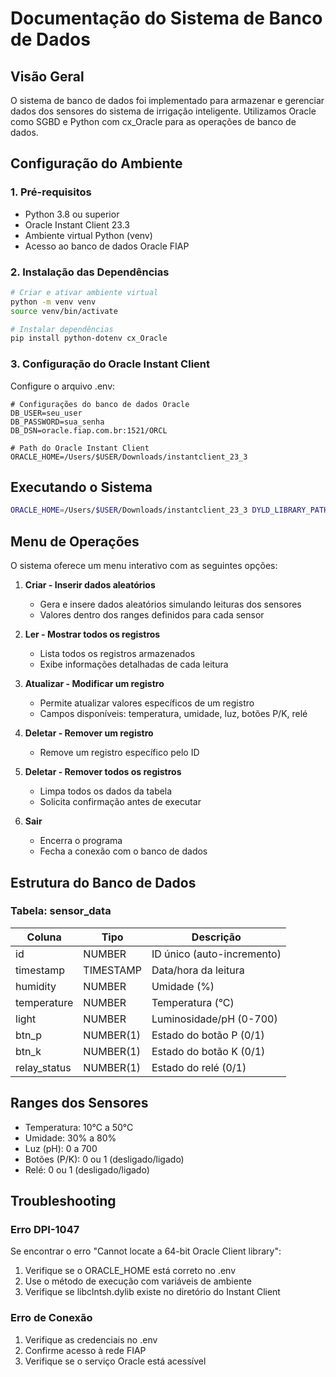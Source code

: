 # Documentação do Sistema de Banco de Dados

## Visão Geral
O sistema de banco de dados foi implementado para armazenar e gerenciar dados dos sensores do sistema de irrigação inteligente. Utilizamos Oracle como SGBD e Python com cx_Oracle para as operações de banco de dados.

## Configuração do Ambiente

### 1. Pré-requisitos
- Python 3.8 ou superior
- Oracle Instant Client 23.3
- Ambiente virtual Python (venv)
- Acesso ao banco de dados Oracle FIAP

### 2. Instalação das Dependências

```bash
# Criar e ativar ambiente virtual
python -m venv venv
source venv/bin/activate

# Instalar dependências
pip install python-dotenv cx_Oracle
```

### 3. Configuração do Oracle Instant Client

Configure o arquivo .env:
```env
# Configurações do banco de dados Oracle
DB_USER=seu_user
DB_PASSWORD=sua_senha
DB_DSN=oracle.fiap.com.br:1521/ORCL

# Path do Oracle Instant Client
ORACLE_HOME=/Users/$USER/Downloads/instantclient_23_3
```

## Executando o Sistema

```bash
ORACLE_HOME=/Users/$USER/Downloads/instantclient_23_3 DYLD_LIBRARY_PATH=/Users/$USER/Downloads/instantclient_23_3 python src/database.py
```

## Menu de Operações

O sistema oferece um menu interativo com as seguintes opções:

1. **Criar - Inserir dados aleatórios**
   - Gera e insere dados aleatórios simulando leituras dos sensores
   - Valores dentro dos ranges definidos para cada sensor

2. **Ler - Mostrar todos os registros**
   - Lista todos os registros armazenados
   - Exibe informações detalhadas de cada leitura

3. **Atualizar - Modificar um registro**
   - Permite atualizar valores específicos de um registro
   - Campos disponíveis: temperatura, umidade, luz, botões P/K, relé

4. **Deletar - Remover um registro**
   - Remove um registro específico pelo ID

5. **Deletar - Remover todos os registros**
   - Limpa todos os dados da tabela
   - Solicita confirmação antes de executar

6. **Sair**
   - Encerra o programa
   - Fecha a conexão com o banco de dados

## Estrutura do Banco de Dados

### Tabela: sensor_data
| Coluna        | Tipo      | Descrição                    |
|---------------|-----------|------------------------------|
| id            | NUMBER    | ID único (auto-incremento)   |
| timestamp     | TIMESTAMP | Data/hora da leitura         |
| humidity      | NUMBER    | Umidade (%)                  |
| temperature   | NUMBER    | Temperatura (°C)             |
| light         | NUMBER    | Luminosidade/pH (0-700)      |
| btn_p         | NUMBER(1) | Estado do botão P (0/1)      |
| btn_k         | NUMBER(1) | Estado do botão K (0/1)      |
| relay_status  | NUMBER(1) | Estado do relé (0/1)         |

## Ranges dos Sensores

- Temperatura: 10°C a 50°C
- Umidade: 30% a 80%
- Luz (pH): 0 a 700
- Botões (P/K): 0 ou 1 (desligado/ligado)
- Relé: 0 ou 1 (desligado/ligado)

## Troubleshooting

### Erro DPI-1047
Se encontrar o erro "Cannot locate a 64-bit Oracle Client library":
1. Verifique se o ORACLE_HOME está correto no .env
2. Use o método de execução com variáveis de ambiente
3. Verifique se libclntsh.dylib existe no diretório do Instant Client

### Erro de Conexão
1. Verifique as credenciais no .env
2. Confirme acesso à rede FIAP
3. Verifique se o serviço Oracle está acessível
